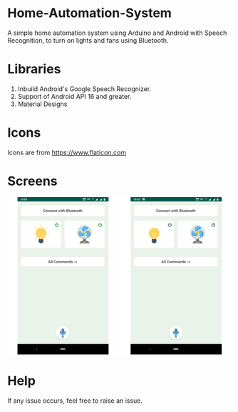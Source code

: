 # Home-Automation-System
A simple home automation system using Arduino and Android with Speech Recognition, to
turn on lights and fans using Bluetooth.

# Libraries
1. Inbuild Android's Google Speech Recognizer.
2. Support of Android API 16 and greater.
3. Material Designs

# Icons
Icons are from https://www.flaticon.com

# Screens
![ui1](https://github.com/AP-Atul/Home-Automation-System/blob/master/screens/ui.png "UI for power off appliances")
![ui2](https://github.com/AP-Atul/Home-Automation-System/blob/master/screens/ui2.png "UI for power on appliances")

# Help
If any issue occurs, feel free to raise an issue.
